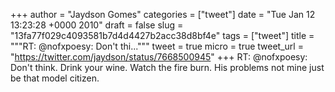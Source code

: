 
+++
author = "Jaydson Gomes"
categories = ["tweet"]
date = "Tue Jan 12 13:23:28 +0000 2010"
draft = false
slug = "13fa77f029c4093581b7d4d4427b2acc38d8bf4e"
tags = ["tweet"]
title = """RT: @nofxpoesy: Don't thi..."""
tweet = true
micro = true
tweet_url = "https://twitter.com/jaydson/status/7668500945"
+++
RT: @nofxpoesy: Don't think. Drink your wine. Watch the fire burn. His problems not mine just be that model citizen.
